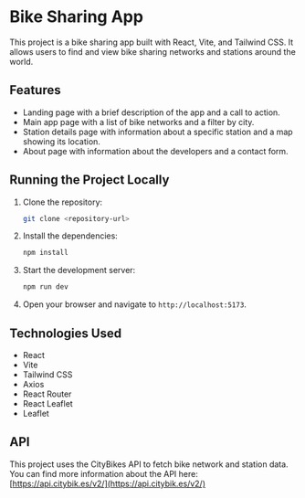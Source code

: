 # Bike Sharing App

This project is a bike sharing app built with React, Vite, and Tailwind CSS. It allows users to find and view bike sharing networks and stations around the world.

## Features

-   Landing page with a brief description of the app and a call to action.
-   Main app page with a list of bike networks and a filter by city.
-   Station details page with information about a specific station and a map showing its location.
-   About page with information about the developers and a contact form.

## Running the Project Locally

1. Clone the repository:

    ```bash
    git clone <repository-url>
    ```

2. Install the dependencies:

    ```bash
    npm install
    ```

3. Start the development server:

    ```bash
    npm run dev
    ```

4. Open your browser and navigate to `http://localhost:5173`.

## Technologies Used

-   React
-   Vite
-   Tailwind CSS
-   Axios
-   React Router
-   React Leaflet
-   Leaflet

## API

This project uses the CityBikes API to fetch bike network and station data. You can find more information about the API here: [https://api.citybik.es/v2/](https://api.citybik.es/v2/)
